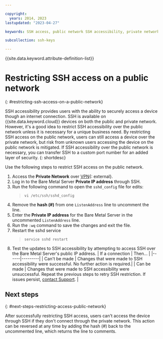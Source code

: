 ```yaml
---

copyright:
  years: 2014, 2023
lastupdated: "2023-04-27"

keywords: SSH access, public network SSH accessibility, private network

subcollection: ssh-keys

---
```


{{site.data.keyword.attribute-definition-list}}

# Restricting SSH access on a public network
{: #restricting-ssh-access-on-a-public-network}

SSH accessibility provides users with the ability to securely access a device though an internet connection. SSH is available on {{site.data.keyword.cloud}} devices on both the public and private network. However, it's a good idea to restrict SSH accessibility over the public network unless it is necessary for a unique business need. By restricting SSH access on the public network, users can still access a device over the private network, but risk from unknown users accessing the device on the public network is mitigated. If SSH accessibility over the public network is necessary, you can transfer SSH to a custom port number for an added layer of security.
{: shortdesc}

Use the following steps to restrict SSH access on the public network.

1. Access the **Private Network** over [VPN](http://www.softlayer.com/vpn-access){: external}.
2. Log in to the Bare Metal Server **Private IP address** through SSH.
3. Run the following command to open the `sshd_config` file for edits:
   > `vi /etc/ssh/sshd_config`
4. Remove the **hash (#)** from one `ListenAddress` line to uncomment the line.
5. Enter the **Private IP address** for the Bare Metal Server in the uncommented `ListenAddress` line.
6. Run the `:wq` command to save the changes and exit the file.
7. Restart the sshd service
   > `service sshd restart`
8. Test the updates to SSH accessibility by attempting to access SSH over the Bare Metal Server's public IP address.
   | If a connection | Then... |
   |------|---------|
   | Can't be made | Changes that were made to SSH accessibility were successful. No further action is required.|
   | Can be made | Changes that were made to SSH accessibility were unsuccessful. Repeat the previous steps to retry SSH restriction. If issues persist, [contact Support](docs/get-support?topic=get-support-using-avatar). |

## Next steps
{: #next-steps-restricting-access-public-network}

After successfully restricting SSH access, users can't access the device through SSH if they don't connect through the private network. This action can be reversed at any time by adding the hash (#) back to the uncommented line, which returns the line to comments.
